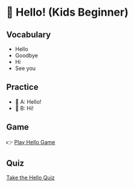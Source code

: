 # 👋 Hello! (Kids Beginner)

## Vocabulary
- Hello
- Goodbye
- Hi
- See you

## Practice
- 👧 A: Hello!
- 👦 B: Hi!

## Game
👉 [Play Hello Game](https://wordwall.net/)

## Quiz
[Take the Hello Quiz](https://forms.gle/YOUR_FORM_ID)